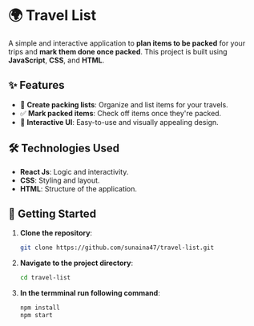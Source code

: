 # 🌍 Travel List

A simple and interactive application to **plan items to be packed** for your trips and **mark them done once packed**. This project is built using **JavaScript**, **CSS**, and **HTML**.

## ✨ Features

- 🧳 **Create packing lists**: Organize and list items for your travels.
- ✅ **Mark packed items**: Check off items once they're packed.
- 🎨 **Interactive UI**: Easy-to-use and visually appealing design.

## 🛠️ Technologies Used

- **React Js**: Logic and interactivity.
- **CSS**: Styling and layout.
- **HTML**: Structure of the application.

## 🚀 Getting Started

1. **Clone the repository**:

   ```bash
   git clone https://github.com/sunaina47/travel-list.git

2. **Navigate to the project directory**:
   ```bash
   cd travel-list

3. **In the termminal run following command**:
   ```bash
   npm install
   npm start
